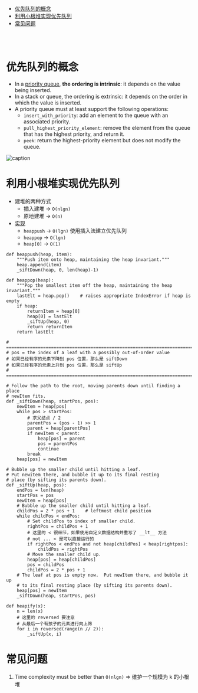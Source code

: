 - [优先队列的概念](#优先队列的概念)
- [利用小根堆实现优先队列](#利用小根堆实现优先队列)
- [常见问题](#常见问题)

</br></br>

# 优先队列的概念
- In a [priority queue](https://en.wikipedia.org/wiki/Priority_queue#Operations), **the ordering is intrinsic**: it depends on the value being inserted.
- In a stack or queue, the ordering is extrinsic: it depends on the order in which the value is inserted.
- A priority queue must at least support the following operations:
  - `insert_with_priority`: add an element to the queue with an associated priority.
  - `pull_highest_priority_element`: remove the element from the queue that has the highest priority, and return it.
  - `peek`: return the highest-priority element but does not modify the queue.

![caption](https://cdn.programiz.com/sites/tutorial2program/files/Introduction.png)

# 利用小根堆实现优先队列
- 建堆的两种方式
  - 插入建堆 -> `O(nlgn)`
  - 原地建堆 -> `O(n)`
- [实现](https://github.com/python/cpython/blob/3.9/Lib/heapq.py)
  - `heappush` -> `O(lgn)` 使用插入法建立优先队列
  - `heappop` -> `O(lgn)`  
  - `heap[0]` -> `O(1)`
```
def heappush(heap, item):
    """Push item onto heap, maintaining the heap invariant."""
    heap.append(item)
    _siftDown(heap, 0, len(heap)-1)

def heappop(heap):
    """Pop the smallest item off the heap, maintaining the heap invariant."""
    lastElt = heap.pop()    # raises appropriate IndexError if heap is empty
    if heap:
        returnItem = heap[0]
        heap[0] = lastElt
        _siftUp(heap, 0)
        return returnItem
    return lastElt

# =======================================================================
# pos = the index of a leaf with a possibly out-of-order value
# 如果已经有序的元素下降到 pos 位置，那么是 siftDown
# 如果已经有序的元素上升到 pos 位置，那么是 siftUp
# =======================================================================

# Follow the path to the root, moving parents down until finding a place
# newItem fits.
def _siftDown(heap, startPos, pos):
    newItem = heap[pos]
    while pos > startPos:
        # 求父结点 / 2
        parentPos = (pos - 1) >> 1
        parent = heap[parentPos]
        if newItem < parent:
            heap[pos] = parent
            pos = parentPos
            continue
        break
    heap[pos] = newItem

# Bubble up the smaller child until hitting a leaf.
# Put newitem there, and bubble it up to its final resting
# place (by sifting its parents down).
def _siftUp(heap, pos):
    endPos = len(heap)
    startPos = pos
    newItem = heap[pos]
    # Bubble up the smaller child until hitting a leaf.
    childPos = 2 * pos + 1    # leftmost child position
    while childPos < endPos:
        # Set childPos to index of smaller child.
        rightPos = childPos + 1
        # 这里的 < 很细节，如果使用自定义数据结构并重写了 __lt__ 方法
        # not ... < 是可以直接运行的
        if rightPos < endPos and not heap[childPos] < heap[rightpos]:
            childPos = rightPos
        # Move the smaller child up.
        heap[pos] = heap[childPos]
        pos = childPos
        childPos = 2 * pos + 1
    # The leaf at pos is empty now.  Put newItem there, and bubble it up
    # to its final resting place (by sifting its parents down).
    heap[pos] = newItem
    _siftDown(heap, startPos, pos)

def heapify(x):
    n = len(x)
    # 这里的 reversed 要注意
    # 从最后一个有孩子的元素进行向上筛
    for i in reversed(range(n // 2)):
        _siftUp(x, i)
```

# 常见问题
1. Time complexity must be better than `O(nlgn)` => 维护一个规模为 k 的小根堆